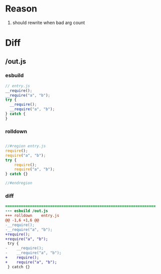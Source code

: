 # Reason
1. should rewrite when bad arg count
# Diff
## /out.js
### esbuild
```js
// entry.js
__require();
__require("a", "b");
try {
  __require();
  __require("a", "b");
} catch {
}
```
### rolldown
```js

//#region entry.js
require();
require("a", "b");
try {
	require();
	require("a", "b");
} catch {}

//#endregion

```
### diff
```diff
===================================================================
--- esbuild	/out.js
+++ rolldown	entry.js
@@ -1,6 +1,6 @@
-__require();
-__require("a", "b");
+require();
+require("a", "b");
 try {
-    __require();
-    __require("a", "b");
+    require();
+    require("a", "b");
 } catch {}

```